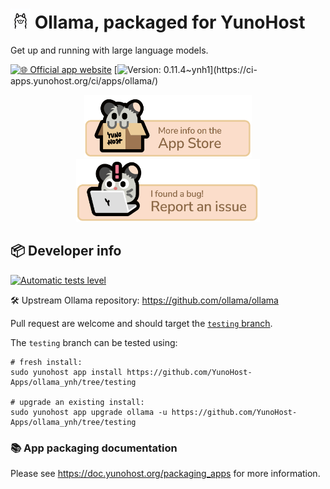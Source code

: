<!--
N.B.: This README was automatically generated by <https://github.com/YunoHost/apps_tools/blob/main/readme_generator>
It shall NOT be edited by hand.
-->

<h1>
  <img src="https://raw.githubusercontent.com/YunoHost/apps/main/logos/ollama.png" width="32px" alt="Logo of Ollama">
  Ollama, packaged for YunoHost
</h1>

Get up and running with large language models.

[![🌐 Official app website](https://img.shields.io/badge/Official_app_website-darkgreen?style=for-the-badge)](https://ollama.com/)
[![Version: 0.11.4~ynh1](https://img.shields.io/badge/Version-0.11.4~ynh1-rgba(0,150,0,1)?style=for-the-badge)](https://ci-apps.yunohost.org/ci/apps/ollama/)

<div align="center">
<a href="https://apps.yunohost.org/app/ollama"><img height="100px" src="https://github.com/YunoHost/yunohost-artwork/raw/refs/heads/main/badges/neopossum-badges/badge_more_info_on_the_appstore.svg"/></a>
<a href="https://github.com/YunoHost-Apps/ollama_ynh/issues"><img height="100px" src="https://github.com/YunoHost/yunohost-artwork/raw/refs/heads/main/badges/neopossum-badges/badge_report_an_issue.svg"/></a>
</div>

## 📦 Developer info

[![Automatic tests level](https://apps.yunohost.org/badge/cilevel/ollama)](https://ci-apps.yunohost.org/ci/apps/ollama/)

🛠️ Upstream Ollama repository: <https://github.com/ollama/ollama>

Pull request are welcome and should target the [`testing` branch](https://github.com/YunoHost-Apps/ollama_ynh/tree/testing).

The `testing` branch can be tested using:
```
# fresh install:
sudo yunohost app install https://github.com/YunoHost-Apps/ollama_ynh/tree/testing

# upgrade an existing install:
sudo yunohost app upgrade ollama -u https://github.com/YunoHost-Apps/ollama_ynh/tree/testing
```

### 📚 App packaging documentation

Please see <https://doc.yunohost.org/packaging_apps> for more information.